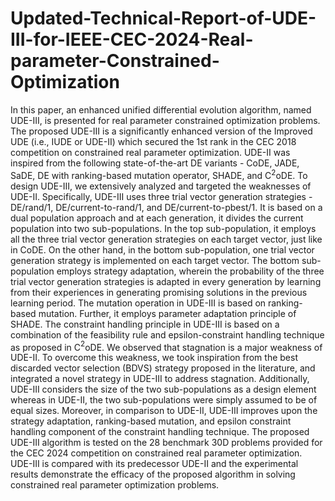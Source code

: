 # Updated-Technical-Report-of-UDE-III-for-IEEE-CEC-2024-Real-parameter-Constrained-Optimization
In this paper, an enhanced unified differential evolution algorithm, named UDE-III, is presented for real parameter constrained optimization problems. The proposed UDE-III is a significantly enhanced version of the Improved UDE (i.e., IUDE or UDE-II) which secured the 1st rank in the CEC 2018 competition on constrained real parameter optimization. UDE-II was inspired from the following state-of-the-art DE variants - CoDE, JADE, SaDE, DE with ranking-based mutation operator, SHADE, and C$^2$oDE. To design UDE-III, we extensively analyzed and targeted the weaknesses of UDE-II. Specifically, UDE-III uses three trial vector generation strategies - DE/rand/1, DE/current-to-rand/1, and DE/current-to-pbest/1. It is based on a dual population approach and at each generation, it divides the current population into two sub-populations. In the top sub-population, it employs all the three trial vector generation strategies on each target vector, just like in CoDE. On the other hand, in the bottom sub-population, one trial vector generation strategy is implemented on each target vector. The bottom sub-population employs strategy adaptation, wherein the probability of the three trial vector generation strategies is adapted in every generation by learning from their experiences in generating promising solutions in the previous learning period. The mutation operation in UDE-III is based on ranking-based mutation. Further, it employs parameter adaptation principle of SHADE. The constraint handling principle in UDE-III is based on a combination of the feasibility rule and epsilon-constraint handling technique as proposed in C$^2$oDE. We observed that stagnation is a major weakness of UDE-II. To overcome this weakness, we took inspiration from the best discarded vector selection (BDVS) strategy proposed in the literature, and integrated a novel strategy in UDE-III to address stagnation. Additionally, UDE-III considers the size of the two sub-populations as a design element whereas in UDE-II, the two sub-populations were simply assumed to be of equal sizes. Moreover, in comparison to UDE-II, UDE-III improves upon the strategy adaptation, ranking-based mutation, and epsilon constraint handling component of the constraint handling technique. The proposed UDE-III algorithm is tested on the 28 benchmark 30D problems provided for the CEC 2024 competition on constrained real parameter optimization. UDE-III is compared with its predecessor UDE-II and the experimental results demonstrate the efficacy of the proposed algorithm in solving constrained real parameter optimization problems. 
